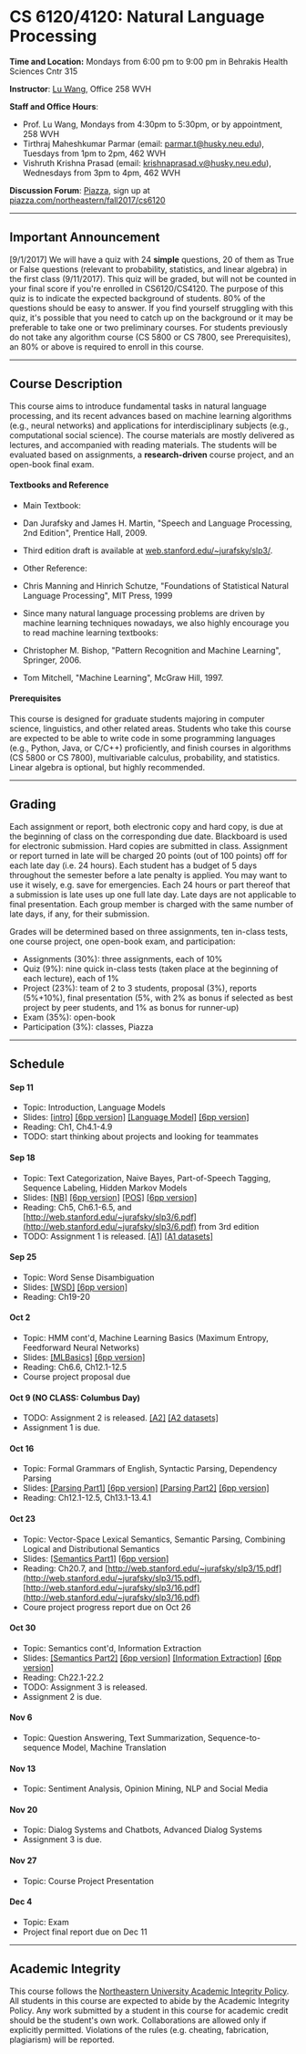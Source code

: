 # CS 6120/4120: Natural Language Processing

**Time and Location:** Mondays from 6:00 pm to 9:00 pm in Behrakis Health Sciences Cntr 315

**Instructor**: [Lu Wang](http://www.ccs.neu.edu/home/luwang/), Office 258 WVH

**Staff and Office Hours**: 

* Prof. Lu Wang, Mondays from 4:30pm to 5:30pm, or by appointment, 258 WVH
* Tirthraj Maheshkumar Parmar (email: parmar.t@husky.neu.edu), Tuesdays from 1pm to 2pm, 462 WVH
* Vishruth Krishna Prasad (email: krishnaprasad.v@husky.neu.edu), Wednesdays from 3pm to 4pm, 462 WVH

**Discussion Forum**: [Piazza](http://piazza.com/northeastern/fall2017/cs6120/home), sign up at [piazza.com/northeastern/fall2017/cs6120](http://piazza.com/northeastern/fall2017/cs6120)

_______
## Important Announcement
[9/1/2017] We will have a quiz with 24 **simple** questions, 20 of them as True or False questions (relevant to probability, statistics, and linear algebra) in the first class (9/11/2017). This quiz will be graded, but will not be counted in your final score if you're enrolled in CS6120/CS4120. The purpose of this quiz is to indicate the expected background of students. 80% of the questions should be easy to answer. If you find yourself struggling with this quiz, it's possible that you need to catch up on the background or it may be preferable to take one or two preliminary courses. For students previously do not take any algorithm course (CS 5800 or CS 7800, see Prerequisites), an 80% or above is required to enroll in this course.

_______
## Course Description
This course aims to introduce fundamental tasks in natural language processing, and its recent advances based on machine learning algorithms (e.g., neural networks) and applications for interdisciplinary subjects (e.g., computational social science). The course materials are mostly delivered as lectures, and accompanied with reading materials. The students will be evaluated based on assignments, a **research-driven** course project, and an open-book final exam.

#### Textbooks and Reference
* Main Textbook:
 * Dan Jurafsky and James H. Martin, "Speech and Language Processing, 2nd Edition", Prentice Hall, 2009.
 * Third edition draft is available at [web.stanford.edu/~jurafsky/slp3/](http://web.stanford.edu/~jurafsky/slp3/).
 
* Other Reference: 
 * Chris Manning and Hinrich Schutze, "Foundations of Statistical Natural Language Processing", MIT Press, 1999
 
* Since many natural language processing problems are driven by machine learning techniques nowadays, we also highly encourage you to read machine learning textbooks:
 * Christopher M. Bishop, "Pattern Recognition and Machine Learning", Springer, 2006.
 * Tom Mitchell, "Machine Learning", McGraw Hill, 1997.
 
#### Prerequisites
This course is designed for graduate students majoring in computer science, linguistics, and other related areas. Students who take this course are expected to be able to write code in some programming languages (e.g., Python, Java, or C/C++) proficiently, and finish courses in algorithms (CS 5800 or CS 7800), multivariable calculus, probability, and statistics. Linear algebra is optional, but highly recommended.

_______
## Grading
Each assignment or report, both electronic copy and hard copy, is due at the beginning of class on the corresponding due date. Blackboard is used for electronic submission. Hard copies are submitted in class. Assignment or report turned in late will be charged 20 points (out of 100 points) off for each late day (i.e. 24 hours). Each student has a budget of 5 days throughout the semester before a late penalty is applied. You may want to use it wisely, e.g. save for emergencies. Each 24 hours or part thereof that a submission is late uses up one full late day. Late days are not applicable to final presentation. Each group member is charged with the same number of late days, if any, for their submission.

Grades will be determined based on three assignments, ten in-class tests, one course project, one open-book exam, and participation:

* Assignments (30%): three assignments, each of 10%
* Quiz (9%): nine quick in-class tests (taken place at the beginning of each lecture), each of 1%
* Project (23%): team of 2 to 3 students, proposal (3%), reports (5%+10%), final presentation (5%, with 2% as bonus if selected as best project by peer students, and 1% as bonus for runner-up)
* Exam (35%): open-book
* Participation (3%): classes, Piazza
 
_______
## Schedule
#### Sep 11
* Topic: Introduction, Language Models
* Slides: [[intro]](slides_cs6120_fa17/introduction.pdf) [[6pp version]](slides_cs6120_fa17/introduction_6pp.pdf) [[Language Model]](slides_cs6120_fa17/lm.pdf) [[6pp version]](slides_cs6120_fa17/lm_6pp.pdf)
* Reading: Ch1, Ch4.1-4.9 
* TODO: start thinking about projects and looking for teammates

#### Sep 18
* Topic: Text Categorization, Naive Bayes, Part-of-Speech Tagging, Sequence Labeling, Hidden Markov Models
* Slides: [[NB]](slides_cs6120_fa17/nb.pdf) [[6pp version]](slides_cs6120_fa17/nb_6pp.pdf) [[POS]](slides_cs6120_fa17/postag.pdf) [[6pp version]](slides_cs6120_fa17/postag_6pp.pdf)
* Reading: Ch5, Ch6.1-6.5, and [http://web.stanford.edu/~jurafsky/slp3/6.pdf](http://web.stanford.edu/~jurafsky/slp3/6.pdf) from 3rd edition
* TODO: Assignment 1 is released. [[A1]](material_cs6120_fa17/a1.pdf) [[A1 datasets]](material_cs6120_fa17/a1_datasets.zip)

#### Sep 25
* Topic: Word Sense Disambiguation
* Slides: [[WSD]](slides_cs6120_fa17/wsd.pdf) [[6pp version]](slides_cs6120_fa17/wsd_6pp.pdf)
* Reading: Ch19-20



#### Oct 2
* Topic: HMM cont'd, Machine Learning Basics (Maximum Entropy, Feedforward Neural Networks)
* Slides: [[MLBasics]](slides_cs6120_fa17/mlbasics.pdf) [[6pp version]](slides_cs6120_fa17/mlbasics_6pp.pdf) 
* Reading: Ch6.6, Ch12.1-12.5
* Course project proposal due



#### Oct 9 (NO CLASS: Columbus Day)
* TODO: Assignment 2 is released. [[A2]](material_cs6120_fa17/a2.pdf) [[A2 datasets]](material_cs6120_fa17/hw2-sa-ds.zip)
* Assignment 1 is due.


#### Oct 16
* Topic: Formal Grammars of English, Syntactic Parsing, Dependency Parsing
* Slides: [[Parsing Part1]](slides_cs6120_fa17/parsing_part1.pdf) [[6pp version]](slides_cs6120_fa17/parsing_part1_6pp.pdf) [[Parsing Part2]](slides_cs6120_fa17/parsing_part2.pdf) [[6pp version]](slides_cs6120_fa17/parsing_part2_6pp.pdf) 
* Reading: Ch12.1-12.5, Ch13.1-13.4.1


#### Oct 23
* Topic: Vector-Space Lexical Semantics, Semantic Parsing, Combining Logical and Distributional Semantics
* Slides: [[Semantics Part1]](slides_cs6120_fa17/semantics_part1.pdf) [[6pp version]](slides_cs6120_fa17/semantics_part1_6pp.pdf)
* Reading: Ch20.7, and [http://web.stanford.edu/~jurafsky/slp3/15.pdf](http://web.stanford.edu/~jurafsky/slp3/15.pdf), [http://web.stanford.edu/~jurafsky/slp3/16.pdf](http://web.stanford.edu/~jurafsky/slp3/16.pdf)
* Coure project progress report due on Oct 26

#### Oct 30
* Topic: Semantics cont'd, Information Extraction
* Slides: [[Semantics Part2]](slides_cs6120_fa17/semantics_part2.pdf) [[6pp version]](slides_cs6120_fa17/semantics_part2_6pp.pdf) [[Information Extraction]](slides_cs6120_fa17/ie.pdf) [[6pp version]](slides_cs6120_fa17/ie_6pp.pdf)
* Reading: Ch22.1-22.2
* TODO: Assignment 3 is released.
* Assignment 2 is due.

#### Nov 6
* Topic: Question Answering, Text Summarization, Sequence-to-sequence Model, Machine Translation


#### Nov 13
* Topic: Sentiment Analysis, Opinion Mining, NLP and Social Media


#### Nov 20
* Topic: Dialog Systems and Chatbots, Advanced Dialog Systems
* Assignment 3 is due.

#### Nov 27
* Topic: Course Project Presentation


#### Dec 4
* Topic: Exam
* Project final report due on Dec 11


_______
## Academic Integrity 
This course follows the [Northeastern University Academic Integrity Policy](http://www.northeastern.edu/osccr/academic-integrity-policy/). All students in this course are expected to abide by the Academic Integrity Policy. Any work submitted by a student in this course for academic credit should be the student's own work. Collaborations are allowed only if explicitly permitted. Violations of the rules (e.g. cheating, fabrication, plagiarism) will be reported.



